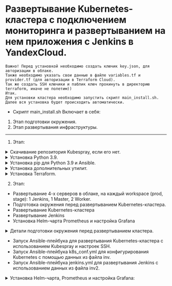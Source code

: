 # Развертывание Kubernetes-кластера с подключением мониторинга и развертыванием на нем приложения с Jenkins в YandexCloud.

```
Важно! Перед установкой необходимо создать ключик key.json, для авторизации в облаке.
Также необходимо указать свои данные в файле variables.tf и provider.tf (для авторизации в Terraform Cloud).
Так же создать SSH ключики и паблик ключ прокинуть в директорию terraform, иначе не полетим))
Итак.
Для установки кластера необходимо запустить скрипт main_install.sh.
Далее вся установка будет происходить автоматически.
```


* Скрипт main_install.sh Включает в себя:
1. Этап подготовки окружения.
2. Этап развертывания инфраструктуры.
-------------------------------------------------

1. Этап:
<details>
<summary>Скачивание репозитория Kubespray, если его нет.</summary>
<pre>
Проверяется, есть ли директория с именем "kubespray". 
Если директория не найдена, скрипт клонирует репозиторий Kubespray из GitHub.
<pre>
</details>

<details>
<summary>Установка Python 3.9.</summary>
<pre>
Проверяется наличие Python 3.9.
Если Python 3.9 не установлен, производится его установка через пакетный менеджер apt.
</pre>
</details>

<details>
<summary>Установка pip для Python 3.9 и Ansible.</summary>
<pre>
Проверяется наличие pip3.9.
Если pip для Python 3.9 отсутствует, производится его установка через apt-get.
Установка Ansible версии 2.14.6 с использованием pip:
Устанавливается конкретная версия Ansible для успешного взаимодействия с kubespray.
</pre>
</details>

<details>
<summary>Установка дополнительных утилит.</summary>
<pre>
Проверяется наличие утилиты jq и устанавливается, если она отсутствует.
Утилиты netaddr, jmespath и kubectl также проверяются на наличие и устанавливаются при необходимости.
</pre>
</details>

<details>
<summary>Установка Terraform.</summary>
<pre>
Проверяется наличие утилиты terraform.
Если она отсутствует, производится установка с использованием snap.
</pre>
</details>

2. Этап:
   
* Развертывание 4-х серверов в облаке, на каждый workspace (prod, stage): 1 Jenkins, 1 Master, 2 Worker. 
* Подготовка окружения перед развертыванием Kubernetes-кластера.
* Развертывание Kubernetes-кластера
* Развертывание Jenkins
* Установка Helm-чарта Prometheus и настройка Grafana

<details>
<summary>Детали подготовки окружения перед развертыванием кластера.</summary>
<pre>
Переход в директорию terraform, инициализация Terraform и запуск процесса создания инфраструктуры через terraform apply.
Возврат в предыдущую директорию и последовательность команд для подготовки inventory файла Kubespray:

Удаляется старый inventory.
Копируется пример inventory из репозитория Kubespray.
Подготовка переменных для дальнейшего использования:

Извлекается имя текущего workspace из Terraform.
Генерируется файл hosts.ini с помощью generate_inventory.sh.
Извлекаются IP-адреса виртуальных машин из вывода Terraform и сохраняются в файлах inv и inv2.

Ожидание 2 минут (120 секунд) для того, чтобы инфраструктура успела инициализироваться.
</pre>
</details>



* Запуск Ansible-плейбука для развертывания Kubernetes-кластера с использованием Kubespray и настроек SSH.
* Запуск Ansible-плейбука k8s_conf.yml для конфигурирования Kubernetes с помощью данных из файла inv.
* Запуск Ansible-плейбука jenkins.yml для развертывания Jenkins с использованием данных из файла inv2.


<details>
<summary>Установка Helm-чарта, Prometheus и настройка Grafana:</summary>
<pre>
* Создается namespace "monitoring".
* Устанавливается Prometheus с помощью Helm.
* Применяется файл конфигурации для сервиса Grafana.
* Установка Helm-чарта(приложения) с именем "netology" в namespace "myapp".
</pre>
</details>
